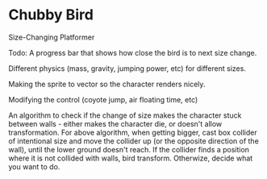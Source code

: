 # Chubby Bird
Size-Changing Platformer

Todo:
A progress bar that shows how close the bird is to next size change.

Different physics (mass, gravity, jumping power, etc) for different sizes.

Making the sprite to vector so the character renders nicely.

Modifying  the control (coyote jump, air floating time, etc)

An algorithm to check if the change of size makes the character stuck between walls - either makes the character die, or doesn't allow transformation.
For above algorithm, when getting bigger, cast box collider of intentional size and move the collider up (or the opposite direction of the wall), until the lower ground doesn't reach. If the collider finds a position where it is not collided with walls, bird transform. Otherwize, decide what you want to do.

